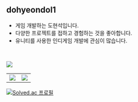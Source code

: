 ## dohyeondol1
- 게임 개발하는 도현석입니다.
- 다양한 프로젝트를 접하고 경험하는 것을 좋아합니다.
- 유니티를 사용한 인디게임 개발에 관심이 많습니다.
<br>

<a href="https://velog.io/@dohyeondol1/posts"><img src="https://img.shields.io/badge/dohyeondol1.log-20C997?style=social&logo=Velog&logoColor=20C997"/></a>
<table>
  <tr>
    <td width="50%">
      <img src="https://github-readme-stats-git-masterrstaa-rickstaa.vercel.app/api?username=dohyeondol1&show_icons=true&hide_border=true" align="center"/>
    </td>
    <td width="50%">
      <img src="https://github-readme-stats-git-masterrstaa-rickstaa.vercel.app/api/top-langs/?username=dohyeondol1&layout=compact&hide_border=true&langs_count=6&hide=html,css,svelte,vue,shell" align="center"/>
    </td>
  </tr>
</table>

[![Solved.ac 프로필](http://mazassumnida.wtf/api/mini/generate_badge?boj=dohyeondol)](https://solved.ac/profile/dohyeondol)
